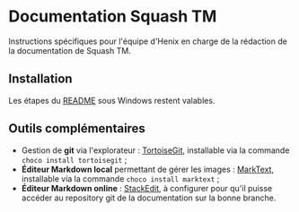 # Documentation Squash TM

Instructions spécifiques pour l'équipe d'Henix en charge de la rédaction de la documentation de Squash TM.

## Installation

Les étapes du [README](README.md) sous Windows restent valables.

## Outils complémentaires

- Gestion de **git** via l'explorateur : [TortoiseGit](https://tortoisegit.org/), installable via la commande `choco install tortoisegit` ;
- **Éditeur Markdown local** permettant de gérer les images : [MarkText](https://marktext.app/), installable via la commande `choco install marktext` ;
- **Éditeur Markdown online** : [StackEdit](https://stackedit.io/app#), à configurer pour qu'il puisse accéder au repository git de la documentation sur la bonne branche.
